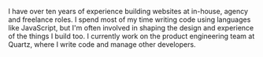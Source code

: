 I have over ten years of experience building websites at in-house, agency and freelance roles. I spend most of my time writing code using languages like JavaScript, but I'm often involved in shaping the design and experience of the things I build too. I currently work on the product engineering team at Quartz, where I write code and manage other developers.

